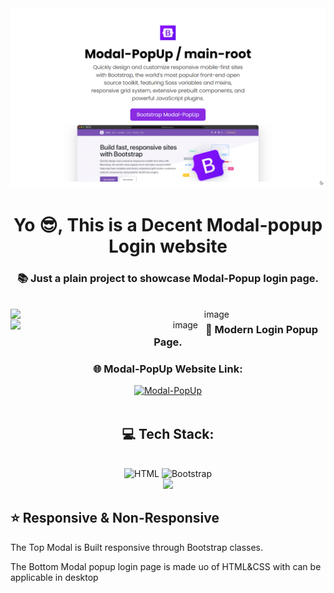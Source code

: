 <a href="https://JoshuaThadi.io">
    <img src="https://github.com/JoshuaThadi/Modal-PopUp/blob/main/Screenshot%202024-08-19%20154051.png" alt="MasterHead">
</a>

<h1 align="center">Yo 😎, This is a Decent Modal-popup Login website</h1>

<h3 align="center">📚 Just a plain project to showcase Modal-Popup login page.</h3>

<br/>

<div align="right">
    <img align="left" alt="image" width="350px" src="https://github.com/JoshuaThadi/Modal-PopUp/blob/main/Screenshot%202024-08-19%20162243.png">
    <img align="left" alt="image" width="300px" src="https://github.com/JoshuaThadi/Modal-PopUp/blob/main/Screenshot%202024-08-19%20193535.png">
</div>

<h3 align="center">📍 Modern Login Popup Page.</h3>
<div align="center">
    <h3>🌐 Modal-PopUp Website Link:</h3>
    <a href="https://joshuathadi.github.io/Modal-PopUp/" target="_blank">
        <img width="150px" src="https://img.shields.io/badge/MODAL_POPUP-ADD8E6?style=for-the-badge&logo=html5&logoColor=black" alt="Modal-PopUp">
    </a>
</div>




<br/>

<div align="center">
  <h2>💻 Tech Stack:</h2>
     <br/>
   <img src="https://img.shields.io/badge/HTML-FF6600?style=for-the-badge&logo=html5&logoColor=white" alt="HTML" />
  <img src="https://img.shields.io/badge/Bootstrap-563d7c?style=for-the-badge&logo=bootstrap&logoColor=white" alt="Bootstrap" />
  <br/>
</div>
<div align="center">
    <img src="https://skillicons.dev/icons?i=html,bootstrap" />
</div>

<h2>⭐ Responsive & Non-Responsive</h2>
<p>The Top Modal is Built responsive through Bootstrap classes.</p>
<p>The Bottom Modal popup login page is made uo of HTML&CSS with can be applicable in desktop</p>

